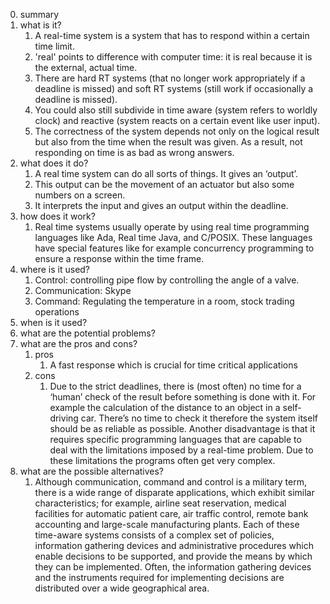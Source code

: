 0. summary
1. what is it?
	1. A real-time system is a system that has to respond within a certain time limit. 
	2. 'real' points to difference with computer time: it is real because it is the external, actual time. 
	3. There are hard RT systems (that no longer work appropriately if a deadline is missed) and soft RT systems (still work if occasionally a deadline is missed). 
	4. You could also still subdivide in time aware (system refers to worldly clock) and reactive (system reacts on a certain event like user input).
	5. The correctness of the system depends not only on the logical result but also from the time when the result was given. As a result, not responding on time is as bad as wrong answers. 
2. what does it do? 
	1. A real time system can do all sorts of things. It gives an ‘output’. 
	2. This output can be the movement of an actuator but also some numbers on a screen. 
	3. It interprets the input and gives an output within the deadline.
3. how does it work? 
	1. Real time systems usually operate by using real time programming languages like Ada, Real time Java, and C/POSIX. These languages have special features like for example concurrency programming to ensure a response within the time frame.
4. where is it used?
	1. Control: controlling pipe flow by controlling the angle of a valve. 
	2. Communication: Skype  
	3. Command: Regulating the temperature in a room, stock trading operations
5. when is it used?
6. what are the potential problems? 
7. what are the pros and cons?
	1. pros
		1. A fast response which is crucial for time critical applications
	2. cons
		1. Due to the strict deadlines, there is (most often) no time for a ‘human’ check of the result before something is done with it. For example the calculation of the distance to an object in a self-driving car. There’s no time to check it therefore the system itself should be as reliable as possible. Another disadvantage is that it requires specific programming languages that are capable to deal with the limitations imposed by a real-time problem. Due to these limitations the programs often get very complex.
8. what are the possible alternatives?
	1. Although communication, command and control is a military term, there is a wide range of disparate applications, which exhibit similar characteristics; for example, airline seat reservation, medical facilities for automatic patient care, air traffic control, remote bank accounting and large-scale manufacturing plants. Each of these time-aware systems consists of a complex set of policies, information gathering devices and administrative procedures which enable decisions to be supported, and provide the means by which they can be implemented. Often, the information gathering devices and the instruments required for implementing decisions are distributed over a wide geographical area.